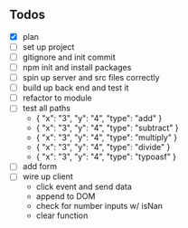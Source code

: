 ## Todos

- [X] plan
- [ ] set up project
- [ ] gitignore and init commit
- [ ] npm init and install packages
- [ ] spin up server and src files correctly
- [ ] build up back end and test it
- [ ] refactor to module
- [ ] test all paths
	- { "x": "3", "y": "4", "type": "add" }
	- { "x": "3", "y": "4", "type": "subtract" }
	- { "x": "3", "y": "4", "type": "multiply" }
	- { "x": "3", "y": "4", "type": "divide" }
	- { "x": "3", "y": "4", "type": "typoasf" }
- [ ] add form
- [ ] wire up client
	- click event and send data
	- append to DOM
	- check for number inputs w/ isNan
	- clear function
